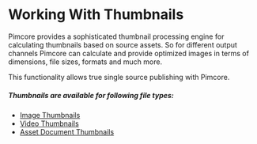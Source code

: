 # Working With Thumbnails

Pimcore provides a sophisticated thumbnail processing engine for calculating thumbnails based on source assets. So for 
different output channels Pimcore can calculate and provide optimized images in terms of dimensions, file sizes, formats
and much more.

This functionality allows true single source publishing with Pimcore. 

##### Thumbnails are available for following file types: 
* [Image Thumbnails](./01_Image_Thumbnails.md)
* [Video Thumbnails](./03_Video_Thumbnails.md)
* [Asset Document Thumbnails](./05_Document_Thumbnails.md)


